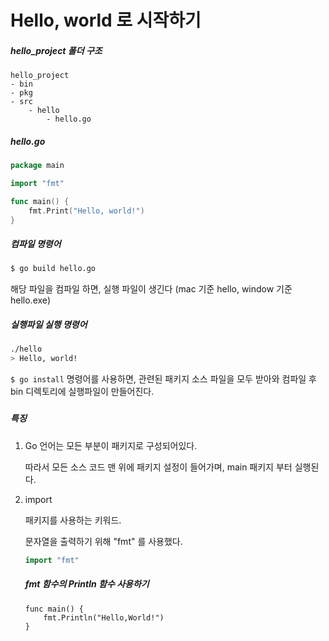 # Hello, world 로 시작하기

##### hello_project 폴더 구조

```
hello_project
- bin
- pkg
- src
	- hello
		- hello.go
```

##### hello.go

```go
package main

import "fmt"

func main() {
    fmt.Print("Hello, world!")
}
```

##### 컴파일 명령어

```bash
$ go build hello.go
```

해당 파일을 컴파일 하면, 실행 파일이 생긴다 (mac 기준 hello, window 기준 hello.exe)



##### 실행파일 실행 명령어

```bash
./hello 
> Hello, world!
```



`$ go install` 명령어를 사용하면, 관련된 패키지 소스 파일을 모두 받아와 컴파일 후 bin 디렉토리에 실행파일이 만들어진다. 

##### 

##### 특징

1. Go 언어는 모든 부분이 패키지로 구성되어있다. 

   따라서 모든 소스 코드 맨 위에 패키지 설정이 들어가며,  main 패키지 부터 실행된다.

2. import

   패키지를 사용하는 키워드. 

   문자열을 출력하기 위해 "fmt" 를 사용했다.

   ```go
   import "fmt"
   ```

   ##### fmt 함수의 Println 함수 사용하기

   ```
   func main() {
       fmt.Println("Hello,World!")
   }
   ```

   